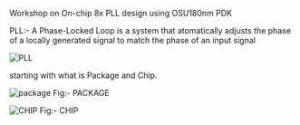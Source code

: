 Workshop on On-chip 8x PLL design using OSU180nm PDK 

PLL:- A Phase-Locked Loop is a system that atomatically adjusts the phase of a locally generated signal to match the phase of an input signal

![PLL](https://user-images.githubusercontent.com/92746096/137941463-84bf7f04-ea8d-4860-8d8f-e233bffecbf9.PNG)

starting with what is Package and Chip.

![package](https://user-images.githubusercontent.com/92746096/137954596-a1dda936-32bb-42a7-8350-edeeda9b32e6.jpeg)
Fig:- PACKAGE

![CHIP](https://user-images.githubusercontent.com/92746096/137954704-385d9561-d2c6-4510-bec8-b23454aec12f.jpeg)
Fig:- CHIP
